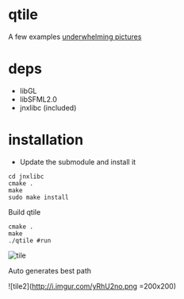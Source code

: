 qtile
=====

A few examples [underwhelming pictures](http://imgur.com/a/6aEvR)

deps
====
- libGL
- libSFML2.0
- jnxlibc (included)

installation
============
- Update the submodule and install it 

```
cd jnxlibc
cmake .
make
sudo make install
```
Build qtile 
```
cmake .
make
./qtile #run
```

![tile](http://i.imgur.com/LZnHgX3.png)

Auto generates best path

![tile2](http://i.imgur.com/yRhU2no.png =200x200)
